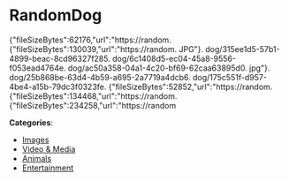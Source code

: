 # RandomDog


{"fileSizeBytes":62176,"url":"https://random. {"fileSizeBytes":130039,"url":"https://random. JPG"}. dog/315ee1d5-57b1-4899-beac-8cd96327f285. dog/6c1408d5-ec04-45a8-9556-f053ead4764e. dog/ac50a358-04a1-4c20-bf69-62caa63895d0. jpg"}. dog/25b868be-63d4-4b59-a695-2a7719a4dcb6. dog/175c551f-d957-4be4-a15b-79dc3f0323fe.  {"fileSizeBytes":52852,"url":"https://random.  {"fileSizeBytes":134468,"url":"https://random. {"fileSizeBytes":234258,"url":"https://random



**Categories**:
- [Images](https://github.com/apis-list/apis-list#images)
- [Video & Media](https://github.com/apis-list/apis-list#video-and-media)
- [Animals](https://github.com/apis-list/apis-list#animals)
- [Entertainment](https://github.com/apis-list/apis-list#entertainment)







